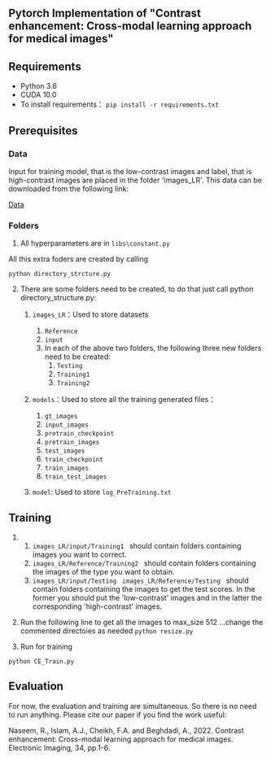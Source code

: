 ## Pytorch Implementation of "Contrast enhancement: Cross-modal learning approach for medical images"

## Requirements

- Python 3.6
- CUDA 10.0
- To install requirements：
  `pip install -r requirements.txt`

## Prerequisites

### Data

Input for training model, that is the low-contrast images and label, that is high-contrast images are placed in the folder 'images_LR'.
This data can be downloaded from the following link:

[Data](#https://drive.google.com/file/d/1QU-b8BKOrcgbGCwIoNfgXm_vfVksPMxz/view?usp=drive_link) 

### Folders

1. All hyperparameters are in `libs\constant.py`


All this extra foders are created by calling

```python directory_strcture.py```


2. There are some folders need to be created, to do that just call python directory_structure.py:
   1. `images_LR`：Used to store datasets
      1. `Reference`
      2. `input`
      3. In each of the above two folders, the following three new folders need to be created:
         1. `Testing`
         2. `Training1`
         3. `Training2`
   2. `models`：Used to store all the training generated files：
      1. `gt_images`
      2. `input_images`
      3. `pretrain_checkpoint`
      4. `pretrain_images`
      5. `test_images`
      6. `train_checkpoint`
      7. `train_images`
      8. `train_test_images`
    
   3. `model`: Used to store `log_PreTraining.txt`

## Training

1. 1. `images_LR/input/Training1 ` should contain folders containing images you want to correct.
   2. `images_LR/Reference/Training2 ` should contain folders containing  the images of the type you want to obtain.
   3. `images_LR/input/Testing ` `images_LR/Reference/Testing ` should contain folders containing the images to get the test scores. In the former you should put the 'low-contrast' images and in the latter the corresponding 'high-contrast' images.

2. Run the following line to get all the images to max_size 512 ...change the commented directoies as needed
```python resize.py ```

3. Run for training   

```python CE_Train.py ```

## Evaluation

For now, the evaluation and training are simultaneous. So there is no need to run anything. 
Please cite our paper if you find the work useful:

Naseem, R., Islam, A.J., Cheikh, F.A. and Beghdadi, A., 2022. Contrast enhancement: Cross-modal learning approach for medical images. Electronic Imaging, 34, pp.1-6.


